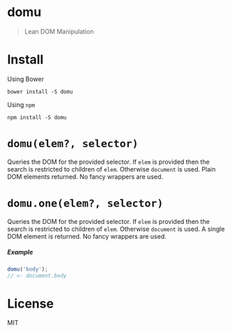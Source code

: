 # domu

> Lean DOM Manipulation

# Install

Using Bower

```shell
bower install -S domu
```

Using `npm`

```shell
npm install -S domu
```

# `domu(elem?, selector)`

Queries the DOM for the provided selector. If `elem` is provided then the search is restricted to children of `elem`. Otherwise `document` is used. Plain DOM elements returned. No fancy wrappers are used.

# `domu.one(elem?, selector)`

Queries the DOM for the provided selector. If `elem` is provided then the search is restricted to children of `elem`. Otherwise `document` is used. A single DOM element is returned. No fancy wrappers are used.

##### Example

```js
domu('body');
// <- document.body
```

# License

MIT
